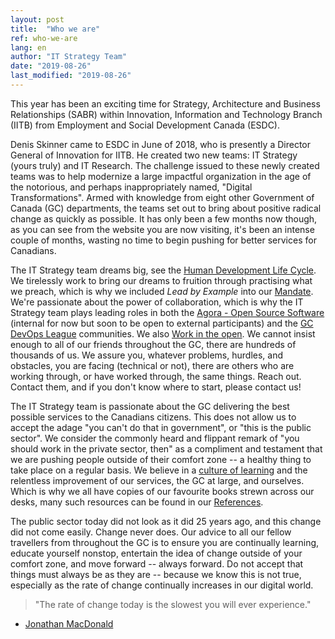 ```yaml
---
layout: post
title:  "Who we are"
ref: who-we-are
lang: en
author: "IT Strategy Team"
date: "2019-08-26"
last_modified: "2019-08-26"
---
```


This year has been an exciting time for Strategy, Architecture and Business Relationships (SABR) within Innovation, Information and Technology Branch (IITB) from Employment and Social Development Canada (ESDC).

Denis Skinner came to ESDC in June of 2018, who is presently a Director General of Innovation for IITB.
He created two new teams: IT Strategy (yours truly) and IT Research.
The challenge issued to these newly created teams was to help modernize a large impactful organization in the age of the notorious, and perhaps inappropriately named, "Digital Transformations".
Armed with knowledge from eight other Government of Canada (GC) departments, the teams set out to bring about positive radical change as quickly as possible.
It has only been a few months now though, as you can see from the website you are now visiting, it's been an intense couple of months, wasting no time to begin pushing for better services for Canadians.

The IT Strategy team dreams big, see the [Human Development Life Cycle](../../../human-development-life-cycle.html).
We tirelessly work to bring our dreams to fruition through practising what we preach, which is why we included *Lead by Example* into our [Mandate](../../../mandate.html).
We're passionate about the power of collaboration, which is why the IT Strategy team plays leading roles in both the [Agora - Open Source Software](https://gcconnex.gc.ca/groups/profile/23631661/agora-open-source-software-focus-group-groupe-discussion-logiciels-libres-agora) (internal for now but soon to be open to external participants) and the [GC DevOps League](https://twitter.com/hashtag/gcdevopsleague) communities.
We also [Work in the open](https://github.com/sara-sabr/ITStrategy).
We cannot insist enough to all of our friends throughout the GC, there are hundreds of thousands of us.
We assure you, whatever problems, hurdles, and obstacles, you are facing (technical or not), there are others who are working through, or have worked through, the same things.
Reach out.
Contact them, and if you don't know where to start, please contact us!

The IT Strategy team is passionate about the GC delivering the best possible services to the Canadians citizens.
This does not allow us to accept the adage "you can't do that in government", or "this is the public sector".
We consider the commonly heard and flippant remark of "you should work in the private sector, then" as a compliment and testament that we are pushing people outside of their comfort zone -- a healthy thing to take place on a regular basis.
We believe in a [culture of learning](../../../enable-learning.html) and the relentless improvement of our services, the GC at large, and ourselves.
Which is why we all have copies of our favourite books strewn across our desks, many such resources can be found in our [References](../../../references.html).

The public sector today did not look as it did 25 years ago, and this change did not come easily.
Change never does.
Our advice to all our fellow travellers from throughout the GC is to ensure you are continually learning, educate yourself nonstop, entertain the idea of change outside of your comfort zone, and move forward -- always forward.
Do not accept that things must always be as they are -- because we know this is not true, especially as the rate of change continually increases in our digital world.

> "The rate of change today is the slowest you will ever experience."

- [Jonathan MacDonald](https://newmr.org/blog/the-rate-of-change-today-is-the-slowest-you-will-ever-experience/)
